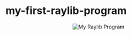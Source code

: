 # my-first-raylib-program
<p align="center">
  <img src="Recording%2025-07-17%210042.gif" alt="My Raylib Program" />
</p>
